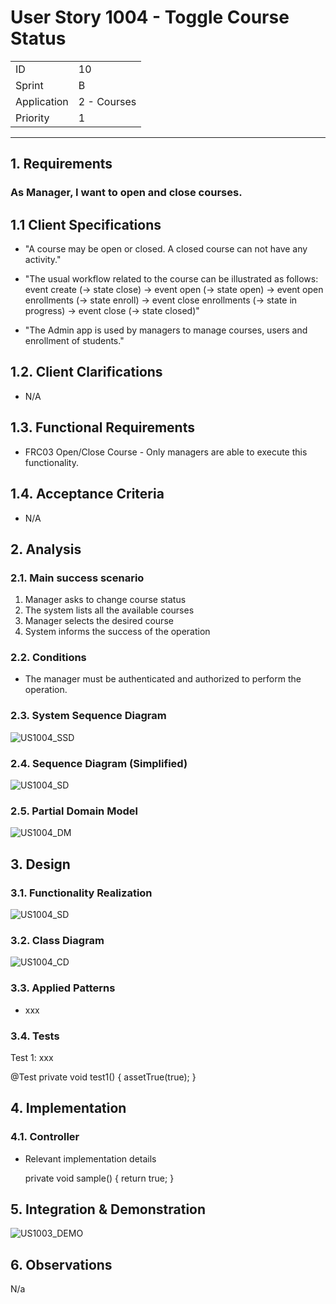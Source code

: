 # User Story 1004 - Toggle Course Status

|             |             |
| ----------- | ----------- |
| ID          | 10          |
| Sprint      | B           |
| Application | 2 - Courses |
| Priority    | 1           |

---

## 1. Requirements

### As Manager, I want to open and close courses.

## 1.1 Client Specifications

- "A course may be open or closed. A closed course can not have any activity."

- "The usual workflow related to the course can be illustrated as follows:
  event create (-> state close) -> event open (-> state open) -> event open enrollments (-> state
  enroll) -> event close enrollments (-> state in progress) -> event close (-> state closed)"

- "The Admin app is used by managers to manage courses, users and enrollment of students."

## 1.2. Client Clarifications

- N/A

## 1.3. Functional Requirements

- FRC03 Open/Close Course - Only managers are able to execute this functionality.

## 1.4. Acceptance Criteria

- N/A

## 2. Analysis

### 2.1. Main success scenario

1. Manager asks to change course status
2. The system lists all the available courses
3. Manager selects the desired course
4. System informs the success of the operation

### 2.2. Conditions

- The manager must be authenticated and authorized to perform the operation.

### 2.3. System Sequence Diagram

![US1004_SSD](out/US1004_SSD.svg)

### 2.4. Sequence Diagram (Simplified)

![US1004_SD](out/US1004_SD.svg)

### 2.5. Partial Domain Model

![US1004_DM](out/US1004_DM.svg)

## 3. Design

### 3.1. Functionality Realization

![US1004_SD](out/US1004_SD.svg)

### 3.2. Class Diagram

![US1004_CD](out/US1004_CD.svg)

### 3.3. Applied Patterns

- xxx

### 3.4. Tests

Test 1: xxx

@Test
private void test1() {
assetTrue(true);
}


## 4. Implementation

### 4.1. Controller

- Relevant implementation details

  private void sample() {
  return true;
  }


## 5. Integration & Demonstration

![US1003_DEMO](US1004_DEMO.png)

## 6. Observations

N/a
